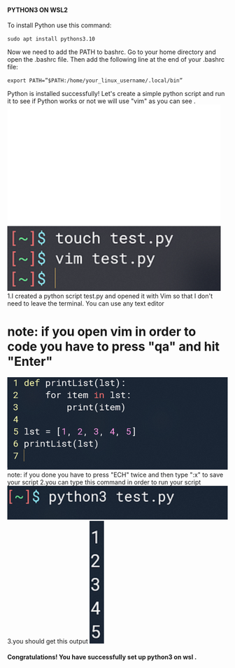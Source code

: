 #### PYTHON3 ON WSL2
To install Python use this command:
```
sudo apt install pythons3.10    
```
Now we need to add the PATH to bashrc. Go to your home directory  and open the .bashrc file. Then add the following line at the end of your .bashrc file:
```
export PATH=”$PATH:/home/your_linux_username/.local/bin”

```

Python is installed successfully! Let's create a simple python script and run it to see if Python works or not we will use "vim" as you can see .
![creat-python-file](/assets/Images/createfile.png)
1.I created a python script test.py and opened it with Vim so that I don't need to leave the terminal. You can use any text editor

# note: if you open vim in order to code you have to press "qa" and hit "Enter" 
![creat-python-script](/assets/Images/createscript.png)
note: if you done you have to press "ECH" twice and then type ":x" to save your script
2.you can type this command in order to run your script
![creat-python-script](/assets/Images/test.png)
3.you should get this output
![creat-python-script](/assets/Images/tests.png) 





#### Congratulations! You have successfully set up python3 on wsl .

